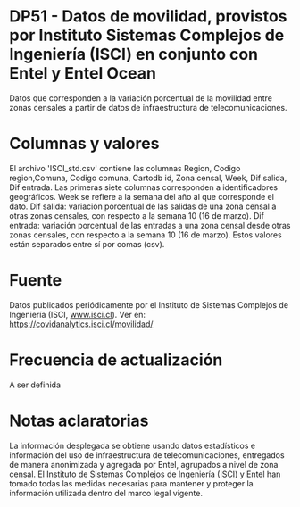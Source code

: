 # DP51 - Datos de movilidad, provistos por Instituto Sistemas Complejos de Ingeniería (ISCI) en conjunto con Entel y Entel Ocean

Datos que corresponden a la variación porcentual de la movilidad entre zonas censales a partir de datos de infraestructura de telecomunicaciones.

# Columnas y valores
El archivo 'ISCI_std.csv' contiene las columnas Region, Codigo region,Comuna, Codigo comuna, Cartodb id, Zona censal, Week, Dif salida, Dif entrada.
Las primeras siete columnas corresponden a identificadores geográficos. Week se refiere a la semana del año al que corresponde el dato. Dif salida: variación porcentual de las salidas de una zona censal a otras zonas censales, con respecto a la semana 10 (16 de marzo). Dif entrada: variación porcentual de las entradas a una zona censal desde otras zonas censales, con respecto a la semana 10 (16 de marzo).
Estos valores están separados entre sí por comas (csv).

# Fuente
Datos publicados periódicamente por el Instituto de Sistemas Complejos de Ingeniería (ISCI, www.isci.cl). Ver en: https://covidanalytics.isci.cl/movilidad/


# Frecuencia de actualización

A ser definida

# Notas aclaratorias
La información desplegada se obtiene usando datos estadísticos e información del uso de infraestructura de telecomunicaciones, entregados de manera anonimizada y agregada por Entel, agrupados a nivel de zona censal. El Instituto de Sistemas Complejos de Ingeniería (ISCI) y Entel han tomado todas las medidas necesarias para mantener y proteger la información utilizada dentro del marco legal vigente.
